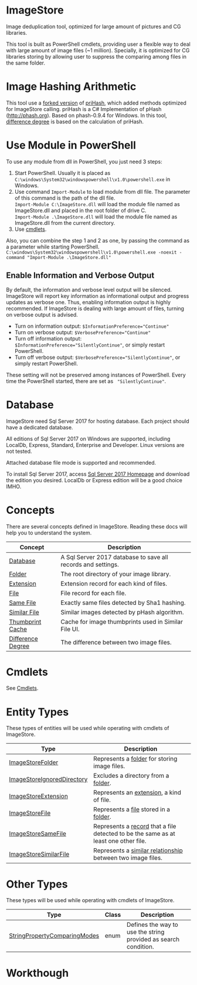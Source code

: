 # ImageStore
Image deduplication tool, optimized for large amount of pictures and CG libraries.

This tool is built as PowerShell cmdlets, providing user a flexible way to deal with large amount of image files (~1 million).
Specially, it is optimized for CG libraries storing by allowing user to suppress the comparing among files in the same folder.

# Image Hashing Arithmetic
This tool use a [forked version](https://github.com/scegg/phash) of [priHash](https://github.com/pgrho/phash), which added methods optimized for ImageStore calling.
priHash is a C# Implementation of pHash (http://phash.org). Based on phash-0.9.4 for Windows.
In this tool, [difference degree](doc/concept/DifferenceDegree.md) is based on the calculation of priHash.

# Use Module in PowerShell
To use any module from dll in PowerShell, you just need 3 steps:
1. Start PowerShell. Usually it is placed as ```C:\windows\System32\windowspowershell\v1.0\powershell.exe``` in Windows.
2. Use command ```Import-Module``` to load module from dll file. The parameter of this command is the path of the dll file.  
```Import-Module C:\ImageStore.dll``` will load the module file named as ImageStore.dll and placed in the root folder of drive C.  
```Import-Module .\ImageStore.dll``` will load the module file named as ImageStore.dll from the current directory.
3. Use [cmdlets](doc/cmdlet/cmdlets.md).

Also, you can combine the step 1 and 2 as one, by passing the command as a parameter while starting PowerShell.  
```C:\windows\System32\windowspowershell\v1.0\powershell.exe -noexit -command "Import-Module .\ImageStore.dll"```

## Enable Information and Verbose Output
By default, the information and verbose level output will be silenced. ImageStore will report key information as informational output and progress updates as verbose one. Thus, enabling information output is highly recommended. If ImageStore is dealing with large amount of files, turning on verbose output is advised.

  * Turn on information output: ```$InformationPreference="Continue"```
  * Turn on verbose output: ```$VerbosePreference="Continue"```
  * Turn off information output: ```$InformationPreference="SilentlyContinue"```, or simply restart PowerShell.
  * Turn off verbose output: ```$VerbosePreference="SilentlyContinue"```, or simply restart PowerShell.

These setting will not be preserved among instances of PowerShell. Every time the PowerShell started, there are set as ```
"SilentlyContinue"```.

# Database
ImageStore need Sql Server 2017 for hosting database. Each project should have a dedicated database.

All editions of Sql Server 2017 on Windows are supported, including LocalDb, Express, Standard, Enterprise and Developer. Linux versions are not tested.

Attached database file mode is supported and recommended.

To install Sql Server 2017, access [Sql Server 2017 Homepage](https://www.microsoft.com/en-us/sql-server/sql-server-2017) and download the edition you desired. LocalDb or Express edition will be a good choice IMHO.

# Concepts
There are several concepts defined in ImageStore. Reading these docs will help you to understand the system.

|Concept|Description|
| --- | --- |
|[Database](doc/concept/Database.md)|A Sql Server 2017 database to save all records and settings.|
|[Folder](doc/concept/Folder.md)|The root directory of your image library.|
|[Extension](doc/concept/Extension.md)|Extension record for each kind of files.|
|[File](doc/concept/File.md)|File record for each file.|
|[Same File](doc/concept/SameFile.md)|Exactly same files detected by Sha1 hashing.|
|[Similar File](doc/concept/SimilarFile.md)|Similar images detected by pHash algorithm.|
|[Thumbprint Cache](doc/concept/ThumbprintCache.md)|Cache for image thumbprints used in Similar File UI.|
|[Difference Degree](doc/concept/DifferenceDegree.md)|The difference between two image files.|

# Cmdlets
See [Cmdlets](doc/cmdlet/cmdlets.md).

# Entity Types
These types of entities will be used while operating with cmdlets of ImageStore.

|Type|Description|
| --- | --- |
|[ImageStoreFolder](doc/type/ImageStoreFolder.md)|Represents a [folder](doc/concept/Folder.md) for storing image files.|
|[ImageStoreIgnoredDirectory](doc/type/ImageStoreIgnoredDirectory.md)|Excludes a directory from a [folder](doc/concept/Folder.md).|
|[ImageStoreExtension](doc/type/ImageStoreExtension.md)|Represents an [extension](doc/concept/extension.md), a kind of file.|
|[ImageStoreFile](doc/type/ImageStoreFile.md)|Represents a [file](doc/concept/File.md) stored in a [folder](doc/concept/Folder.md).|
|[ImageStoreSameFile](doc/type/ImageStoreSameFile.md)|Represents a [record](doc/concept/SameFile.md) that a file detected to be the same as at least one other file.|
|[ImageStoreSimilarFile](doc/type/ImageStoreSimilarFile.md)|Represents a [similar relationship](doc/concept/SimilarFile.md) between two image files.|

# Other Types
These types will be used while operating with cmdlets of ImageStore.

|Type|Class|Description|
| --- | --- | --- |
|[StringPropertyComparingModes](doc/type/StringPropertyComparingModes.md)|enum|Defines the way to use the string provided as search condition.|

# Workthough

